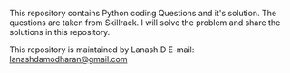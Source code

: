 This repository contains Python coding Questions and it's solution.
The questions are taken from Skillrack.
I will solve the problem and share the solutions in this repository.

This repository is maintained by Lanash.D
E-mail: lanashdamodharan@gmail.com
